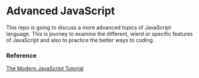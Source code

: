 # Advanced JavaScript

This repo is going to discuss a more advanced topics of JavaScript language. This is journey to examine the different, wierd or specific features of JavaScript and also to practice the better ways to coding.


### Reference
[The Modern JavaScript Tutorial](https://javascript.info/)